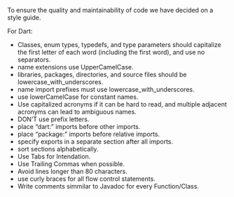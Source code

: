 To ensure the quality and maintainability of code we have decided on a style guide. 


For Dart: 

- Classes, enum types, typedefs, and type parameters should capitalize the first letter of each word (including the first word), and use no separators.
- name extensions use UpperCamelCase.
- libraries, packages, directories, and source files should be lowercase_with_underscores.
- name import prefixes must use lowercase_with_underscores.
- use lowerCamelCase for constant names.
- Use capitalized acronyms if it can be hard to read, and multiple adjacent acronyms can lead to ambiguous names.
- DON’T use prefix letters.
- place “dart:” imports before other imports.
- place “package:” imports before relative imports.
- specify exports in a separate section after all imports.
- sort sections alphabetically.
- Use Tabs for Intendation.
- Use Trailing Commas when possible. 
- Avoid lines longer than 80 characters.
- use curly braces for all flow control statements.
- Write comments simmilar to Javadoc for every Function/Class. 
